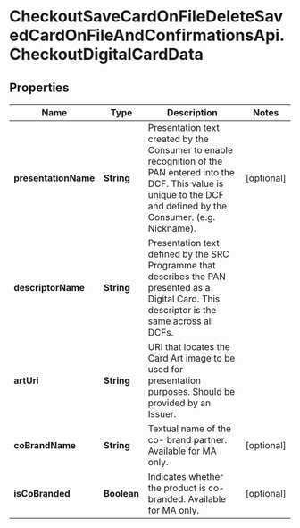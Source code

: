 # CheckoutSaveCardOnFileDeleteSavedCardOnFileAndConfirmationsApi.CheckoutDigitalCardData

## Properties

Name | Type | Description | Notes
------------ | ------------- | ------------- | -------------
**presentationName** | **String** | Presentation text created by the Consumer to enable recognition of the PAN entered into the DCF. This value is unique to the DCF and defined by the Consumer. (e.g. Nickname). | [optional] 
**descriptorName** | **String** | Presentation text defined by the SRC Programme that describes the PAN presented as a Digital Card. This descriptor is the same across all DCFs. | 
**artUri** | **String** | URI that locates the Card Art image to be used for presentation purposes. Should be provided by an Issuer. | 
**coBrandName** | **String** | Textual name of the co- brand partner. Available for MA only. | [optional] 
**isCoBranded** | **Boolean** | Indicates whether the product is co-branded. Available for MA only. | [optional] 


